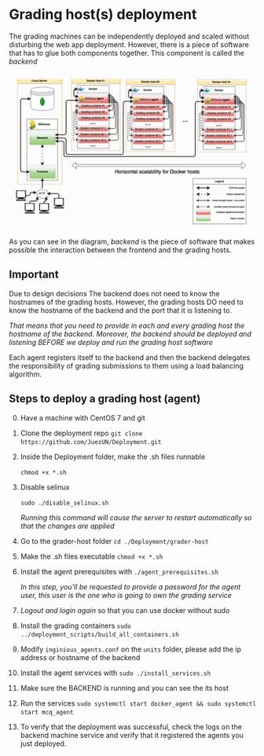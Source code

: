 # Grading host(s) deployment

The grading machines can be independently deployed and scaled without disturbing the web app deployment. However, there is a piece of software that has to glue both components together. This component is called the *backend*

![Alt text](architecture.PNG?raw=true "Title")

As you can see in the diagram, *backend* is the piece of software that makes possible the interaction between the frontend and the grading hosts.

## Important

Due to design decisions The backend does not need to know the hostnames of the grading hosts. However, the grading hosts DO need to know the hostname of the backend and the port that it is listening to.

*That means that you need to provide in each and every grading host the hostname of the backend. Moreover, the backend should be deployed and listening BEFORE we deploy and run the grading host software*

Each agent registers itself to the backend and then the backend delegates the responsibility of grading submissions to them using a load balancing algorithm.

## Steps to deploy a grading host (agent)

0. Have a machine with CentOS 7 and git
1. Clone the deployment repo `git clone https://github.com/JuezUN/Deployment.git`
3. Inside the Deployment folder, make the .sh files runnable
    
    `chmod +x *.sh`

4. Disable selinux
    
    `sudo ./disable_selinux.sh`

    *Running this command will cause the server to restart automatically so that the changes are applied*

2. Go to the grader-host folder `cd ./Deployment/grader-host`
3. Make the .sh files executable `chmod +x *.sh`
3. Install the agent prerequisites with `./agent_prerequisites.sh`

    *In this step, you'll be requested to provide a password for the agent user, this user is the one who is going to own the grading service*

4. *Logout and login again* so that you can use docker without sudo
5. Install the grading containers `sudo ../deployment_scripts/build_all_containers.sh`
5. Modify `inginious_agents.conf` on the `units` folder, please add the ip address or hostname of the backend
5. Install the agent services with `sudo ./install_services.sh`
6. Make sure the BACKEND is running and you can see the its host
7. Run the services `sudo systemctl start docker_agent && sudo systemctl start mcq_agent`

8. To verify that the deployment was successful, check the logs on the backend machine service and verify that it registered the agents you just deployed.
